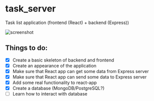 # task_server
Task list application (frontend (React) + backend (Express))

![screenshot](https://i.imgur.com/LlN9M21.png)

## Things to do:
- [x] Create a basic skeleton of backend and frontend
- [x] Create an appearance of the application
- [x] Make sure that React app can get some data from Express server
- [x] Make sure that React app can send some data to Express server
- [x] Add some real functionality to react-app
- [x] Create a database (MongoDB/PostgreSQL?)
- [ ] Learn how to interact with database